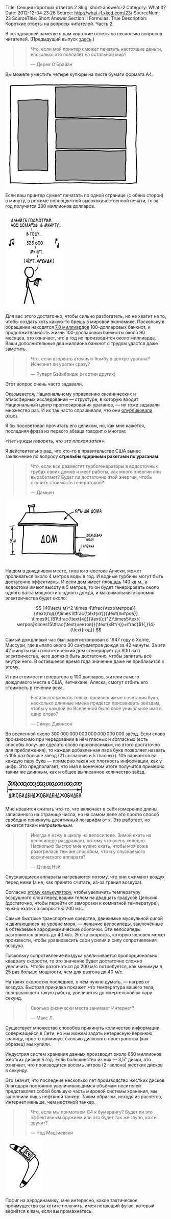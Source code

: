 Title: Секция коротких ответов 2
Slug: short-answers-2
Category: What If?
Date: 2012-12-04 23:26
Source: http://what-if.xkcd.com/23/
SourceNum: 23
SourceTitle: Short Answer Section II
Formulas: True
Description: Короткие ответы на вопросы читателей. Часть 2.

В сегодняшней заметке я дам короткие ответы на несколько вопросов читателей. (Предыдущий выпуск [здесь](/short-answers/).)

>> Что, если мой принтер сможет печатать настоящие деньги, насколько это повлияет на остальной мир?
>>
>> — Дерек О’Брайан

Вы можете уместить четыре купюры на листе бумаги формата А4.

![](/uploads/023-short-answers-2/short_bills.png "Эти заметки являются законным платежным средством для всех долгов: государственных, частных, юридических, родовых, эмоциональных и жизни вуки.")

Если ваш принтер сумеет печатать по одной странице (с обеих сторон) в минуту, в режиме полноцветной высококачественной печати, то за год получится 200 миллионов долларов.

![](/uploads/023-short-answers-2/short_rent_ru.png "Фальшивомонетчик использует мотив песни “seasons of love”, чтобы выяснить свой годовой доход.")

Для вас этого достаточно, чтобы сильно разбогатеть, но не хватит на то, чтобы создать хоть какую-то брешь в мировой экономике. Поскольку в обращении находятся [7,8 миллиардов](http://www.federalreserve.gov/paymentsystems/coin_currcircvolume.htm) 100-долларовых банкнот, и продолжительность жизни 100-долларовой банкноты около 90 месяцев, это означает, что в год их производится около миллиарда. Ваши дополнительные два миллиона банкнот с трудом удастся даже заметить.

>> Что, если взорвать атомную бомбу в центре урагана? Исчезнет ли ураган сразу?
>>
>> — Руперт Бэйнбридж (и сотни других)

Этот вопрос очень часто задавали.

Оказывается, Национальному управлению океанических и атмосферных исследований — структуре, в которую входит Национальный центр прогнозирования ураганов, — их тоже задавали множество раз. И их так часто спрашивали, что они [опубликовали ответ](http://www.aoml.noaa.gov/hrd/tcfaq/C5c.html).

Я бы посоветовал прочитать его целиком, но, как мне кажется, последняя фраза из первого абзаца говорит о многом:

_«Нет нужды говорить, что это плохая затея»._

Я действительно рад, что кто-то в правительстве США вынес заключение по вопросу **стрельбы ядерными ракетами по ураганам**.

>> Что, если все разместят турбогенераторы в водосточных трубах своих домов и мест работы, как много энергии они выработают? Будет ли достаточно этой энергии, чтобы окупить стоимость генераторов?
>>
>> — Дамьен

![](/uploads/023-short-answers-2/short_damien_ru.png "Дом, использующий дождь стекающий по крыше, чтобы крутить лопасти турбины.")

На дом в дождливом месте, типа юго-востока Аляски, может проливаться около 4 метров воды в год. И водные турбины могут быть достаточно эффективны. И если дом имеет площадь 140 кв.м., а водостоки имеют высоту в 5 метров, то он будет генерировать около одного ватта мощности с одного дождя, и максимальная экономия электричества будет около:

$$ 140\text{ м}^2 \times 4\tfrac{\text{метров}}{\text{год}}\times1\tfrac{\text{кг}}{\text{литров}} \times9{,}81\tfrac{\text{м}}{\text{с}^2}\times5\text{ метров}\times15\tfrac{\text{центов}}{\text{кВт/ч}}=\frac{$1{,}14}{\text{год}} $$

Самый дождливый час был зарегистрирован в 1947 году в Холте, Миссури, где выпало около 30 сантиметров дождя за 42 минуты. За эти 42 минуты наш гипотетический дом сгенерирует до 800 ватт электричества, чего должно быть достаточно, чтобы запитать всё внутри него. В оставшееся время года значение даже не приблизится к этому.

И при стоимости генератора в 100 долларов, жители самого дождливого места в США, Кетчикане, Аляска, смогут отбить его стоимость в течении века.

>> Если использовать только произносимые сочетания букв, насколько длинные имена придётся присваивать звёздам, чтобы у каждой во Вселенной было своё уникальное имя в одно слово?
>>
>> — Симус Джонсон

Во вселенной около 300&thinsp;000&thinsp;000&thinsp;000&thinsp;000&thinsp;000&thinsp;000&thinsp;000 звёзд. Если слово произносимо при чередовании в нём гласных и согласных (есть способы получше сделать слово произносимым, но этого достаточно для приближения), то каждая добавленная пара букв позволяет назвать в 105 раз больше звёзд (21 согласная и 5 гласных). 105 вариантов на каждую пару букв — примерно такая же плотность информации, как у цифр. Это предполагает, что имя в конечном итоге получится примерно таким же длинным, как и общее выписанное количество звёзд.

![](/uploads/023-short-answers-2/short_stars_ru.png "Звёзды, называемые Джо Байден.")

Мне нравится считать что-то, что включает в себя измерение длины записанного на странице числа, но на самом деле это просто способ свободно прикинуть десятичный логарифм от x. Это работает, но кажется таким _неправильным_.

>> Иногда я езжу в школу на велосипеде. Зимой ехать на велосипеде раздражает, потому что очень холодно. Насколько быстро мне нужно ехать, чтобы моя кожа разогрелась тем же способом, что и у спускаемого космического аппарата?
>>
>> — Дэвид Нэй

Спускающиеся аппараты нагреваются потому, что они сжимают воздух перед ними (а не, как принято считать, из-за трения воздуха).

Согласно [этому калькулятору](http://www.grc.nasa.gov/WWW/BGH/stagtmp.html), чтобы увеличить температуру воздушного слоя перед вашим телом на двадцать градусов Цельсия (достаточно, чтобы перейти от заморозки к комнатной температуре), нужно ехать со скоростью 200 м/с.

Самые быстрые транспортные средства, движимые мускульной силой и двигающиеся на уровне моря, — лежачие велосипеды, заключённые в обтекаемые аэродинамические оболочки. Эти велосипеды разгоняются вплоть до 40 м/с. Это та скорость, которую человек может произвести, чтобы уравновесить свои усилия и силу сопротивления воздуха.

Поскольку сопротивление воздуха увеличивается пропорционально квадрату скорости, то это значение будет достаточно сложно увеличить. Чтобы разогнаться до 200 м/с потребуется, как минимум в 25 раз больше мощности, чем для разгона до 40 м/с.

На таких скоростях последнее, о чём нужно думать, — нагрев от воздуха. Быстрая прикидка покажет, что температура вашего тела, совершающего такую работу, увеличится до смертельной за пару секунд.

>> Сколько физически места занимает Интернет?
>>
>> — Макс Л.

Существует множество способов прикинуть количество информации, содержащейся в Сети, но мы можем задать интересную верхнюю границу, просто прикинув, сколько дискового пространства (как образец) мы купили.

Индустрия систем хранения данных производит около 650 миллионов жёстких дисков в год. Если большинство из них — 3,5″ диски, это означает, что производится восемь литров (2 галлона) жёстких дисков в секунду.

Это значит, что последние несколько лет производство жёстких дисков благодаря постоянно увеличивающимся объёмам носителей представляет собой большую часть мировой системы хранения, мы заполнили лишь нефтяной танкер. Таким образом, исходя из расчётов, Интернет меньше, чем нефтяной танкер.

>> Что, если мы примотаем C4 к бумерангу? Будет ли это эффективным оружием или это будет так же глупо, как и звучит?
>>
>> — Чед Мацзиевски

![](/uploads/023-short-answers-2/short_c4.png "Это второй.")

Пофиг на аэродинамику, мне интересно, какое тактическое преимущество вы хотите получить, имея летающий фугас, который вернётся к вам, если вы промахнётесь.

